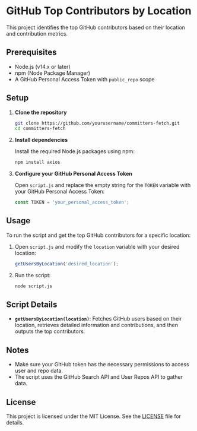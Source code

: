 # GitHub Top Contributors by Location

This project identifies the top GitHub contributors based on their location and contribution metrics.

## Prerequisites

- Node.js (v14.x or later)
- npm (Node Package Manager)
- A GitHub Personal Access Token with `public_repo` scope

## Setup

1. **Clone the repository**

   ```bash
   git clone https://github.com/yourusername/committers-fetch.git
   cd committers-fetch
   ```

2. **Install dependencies**

   Install the required Node.js packages using npm:

   ```bash
   npm install axios
   ```

3. **Configure your GitHub Personal Access Token**

   Open `script.js` and replace the empty string for the `TOKEN` variable with your GitHub Personal Access Token:

   ```js
   const TOKEN = 'your_personal_access_token';
   ```

## Usage

To run the script and get the top GitHub contributors for a specific location:

1. Open `script.js` and modify the `location` variable with your desired location:

   ```js
   getUsersByLocation('desired_location');
   ```

2. Run the script:

   ```bash
   node script.js
   ```

## Script Details

- **`getUsersByLocation(location)`**: Fetches GitHub users based on their location, retrieves detailed information and contributions, and then outputs the top contributors.

## Notes

- Make sure your GitHub token has the necessary permissions to access user and repo data.
- The script uses the GitHub Search API and User Repos API to gather data.

## License

This project is licensed under the MIT License. See the [LICENSE](LICENSE) file for details.
